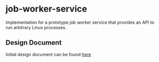 # job-worker-service
Implementation for a prototype job worker service that provides an API to run arbitrary Linux processes.

## Design Document

Initial design document can be found [here](design/DesginDocument.md)